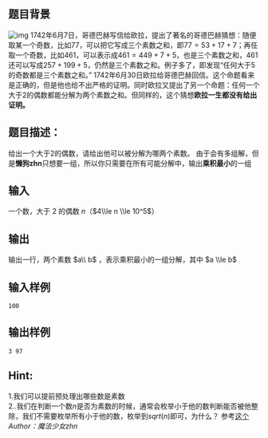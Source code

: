 ## 题目背景
![img](https://pic2.zhimg.com/v2-dbcbea322c174ab3eba03b901246f55f_b.png#pic_center)
$1742$年$6$月$7$日，哥德巴赫写信给欧拉，提出了著名的哥德巴赫猜想：随便取某一个奇数，比如$77$，可以把它写成三个素数之和，即$77=53+17+7$；再任取一个奇数，比如$461$，可以表示成$461=449+7+5$，也是三个素数之和，$461$还可以写成$257+199+5$，仍然是三个素数之和。例子多了，即发现“任何大于$5$的奇数都是三个素数之和。”
$1742$年$6$月$30$日欧拉给哥德巴赫回信。这个命题看来是正确的，但是他也给不出严格的证明。同时欧拉又提出了另一个命题：任何一个大于2的偶数都能分解为两个素数之和。但同样的，这个猜想**欧拉一生都没有给出证明。**
## 题目描述：
给出一个大于$2$的偶数，请给出他可以被分解为哪两个素数。
由于会有多组解，但是**懒狗zhn**只想要一组，所以你只需要在所有可能分解中，输出**乘积最小**的一组
## 输入
一个数，大于 $2$ 的偶数 $n$（$4\\le n \\le 10^5$）
## 输出
输出一行，两个素数 $a\\ b$ ，表示乘积最小的一组分解，其中 $a \\le b$
## 输入样例
    100
## 输出样例
    3 97  
## Hint:
1.我们可以提前预处理出哪些数是素数  
2..我们在判断一个数$n$是否为素数的时候，通常会枚举小于他的数判断能否被他整除，我们不需要枚举所有小于他的数，枚举到$sqrt(n)$即可，为什么？ 参考[这个](https://www.geeksforgeeks.org/prime-numbers/) 
*Author：魔法少女zhn*
